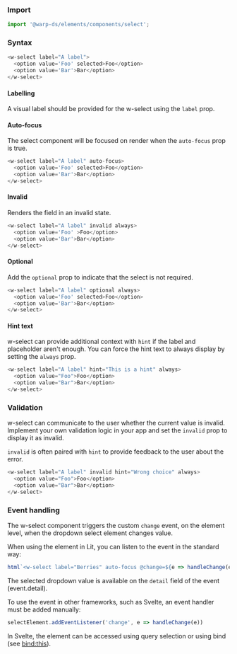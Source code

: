 ### Import

```js
import '@warp-ds/elements/components/select';
```

### Syntax

```js
<w-select label="A label">
  <option value='Foo' selected>Foo</option>
  <option value='Bar'>Bar</option>
</w-select>
```

#### Labelling

A visual label should be provided for the w-select using the `label` prop.

#### Auto-focus
The select component will be focused on render when the `auto-focus` prop is true.
```js
<w-select label="A label" auto-focus>
  <option value='Foo' selected>Foo</option>
  <option value='Bar'>Bar</option>
</w-select>
```

#### Invalid
Renders the field in an invalid state.
```js
<w-select label="A label" invalid always>
  <option value='Foo' >Foo</option>
  <option value='Bar'>Bar</option>
</w-select>
```

#### Optional
Add the `optional` prop to indicate that the select is not required.
```js
<w-select label="A label" optional always>
  <option value='Foo' selected>Foo</option>
  <option value='Bar'>Bar</option>
</w-select>
```

#### Hint text
w-select can provide additional context with `hint` if the label and placeholder aren't enough. You can force the hint text to always display by setting the `always` prop.

```js
<w-select label="A label" hint="This is a hint" always>
  <option value="Foo">Foo</option>
  <option value="Bar">Bar</option>
</w-select>
```

### Validation
w-select can communicate to the user whether the current value is invalid. Implement your own validation logic in your app and set the `invalid` prop to display it as invalid.

`invalid` is often paired with `hint` to provide feedback to the user about the
error.

```js
<w-select label="A label" invalid hint="Wrong choice" always>
  <option value="Foo">Foo</option>
  <option value="Bar">Bar</option>
</w-select>
```

<api-table type=elements component="Select" />

### Event handling
The w-select component triggers the custom `change` event, on the element level, when the dropdown select element changes value.

When using the element in Lit, you can listen to the event in the standard way:

```js
html`<w-select label="Berries" auto-focus @change=${e => handleChange(e)}>`
```

The selected dropdown value is available on the `detail` field of the event (event.detail).

To use the event in other frameworks, such as Svelte, an event handler must be added manually:
```js
selectElement.addEventListener('change', e => handleChange(e))
```

In Svelte, the element can be accessed using query selection or using bind (see [bind:this](https://svelte.dev/docs/svelte/bind#bind:this)).